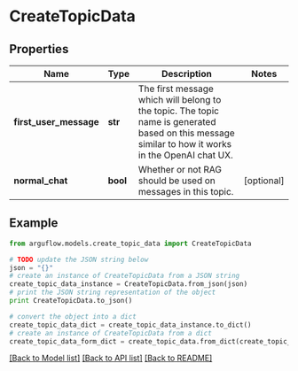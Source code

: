 # CreateTopicData


## Properties

Name | Type | Description | Notes
------------ | ------------- | ------------- | -------------
**first_user_message** | **str** | The first message which will belong to the topic. The topic name is generated based on this message similar to how it works in the OpenAI chat UX. | 
**normal_chat** | **bool** | Whether or not RAG should be used on messages in this topic. | [optional] 

## Example

```python
from arguflow.models.create_topic_data import CreateTopicData

# TODO update the JSON string below
json = "{}"
# create an instance of CreateTopicData from a JSON string
create_topic_data_instance = CreateTopicData.from_json(json)
# print the JSON string representation of the object
print CreateTopicData.to_json()

# convert the object into a dict
create_topic_data_dict = create_topic_data_instance.to_dict()
# create an instance of CreateTopicData from a dict
create_topic_data_form_dict = create_topic_data.from_dict(create_topic_data_dict)
```
[[Back to Model list]](../README.md#documentation-for-models) [[Back to API list]](../README.md#documentation-for-api-endpoints) [[Back to README]](../README.md)


